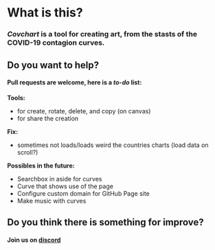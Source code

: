 # What is this?
### _Covchart_ is a tool for creating art, from the stasts of the COVID-19 contagion curves.

## Do you want to help?
#### Pull requests are welcome, here is a *to-do* list:
**Tools:**
- for create, rotate, delete, and copy (on canvas)
- for share the creation

**Fix:**
- sometimes not loads/loads weird the countries charts (load data on scroll?)

**Possibles in the future:**
- Searchbox in aside for curves
- Curve that shows use of the page
- Configure custom domain for GitHub Page site
- Make music with curves

## Do you think there is something for improve?
#### Join us on [discord](https://discord.gg/4aC9tPd)
